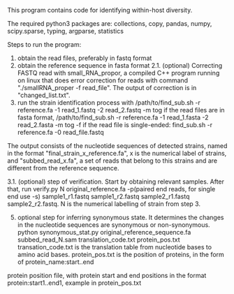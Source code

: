 This program contains code for identifying within-host diversity.

The required python3 packages are:
collections, copy, pandas, numpy, scipy.sparse, typing, argparse, statistics

Steps to run the program:
1. obtain the read files, preferably in fastq format
2. obtain the reference sequence in fasta format
2.1. (optional) Correcting FASTQ read with small_RNA_propor, a compiled C++ program running on linux that does error correction for reads with command "./smallRNA_proper -f read_file". The output of correction is in "changed_list.txt".
3. run the strain identification process with /path/to/find_sub.sh -r reference.fa -1 read_1.fastq -2 read_2.fastq -m tog 
if the read files are in fasta format,
/path/to/find_sub.sh -r reference.fa -1 read_1.fasta -2 read_2.fasta -m tog -f
if the read file is single-ended:
find_sub.sh -r reference.fa -0 read_file.fastq

The output consists of the nucleotide sequences of detected strains, named in the format "final_strain_x_reference.fa", x is the numerical label of strains, and "subbed_read_x.fa", a set of reads that belong to this strains and are different from the reference sequence.

3.1. (optional) step of verification. Start by obtaining relevant samples. After that, run verify.py N original_reference.fa -p(paired end reads, for single end use -s) sample1_r1.fastq sample1_r2.fastq sample2_r1.fastq sample2_r2.fastq.
N is the numerical labelling of strain from step 3.

5. optional step for inferring synonymous state. It determines the changes in the nucleotide sequences are synonymous or non-synonymous. 
python synonymous_stat.py original_reference_sequence.fa subbed_read_N.sam translation_code.txt protein_pos.txt
transation_code.txt is the translation table from nucleotide bases to amino acid bases. protein_pos.txt is the position of proteins, in the form of protein_name:start..end




 protein position file, with protein start and end positions in the format protein:start1..end1, example in protein_pos.txt 
